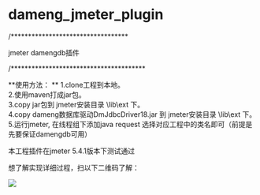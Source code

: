 # dameng_jmeter_plugin

/**********************************

jmeter damengdb插件

/***************************************

**使用方法： **
1.clone工程到本地。<br /> 
2.使用maven打成jar包。 <br /> 
3.copy jar包到 jmeter安装目录 \lib\ext 下。 <br /> 
4.copy dameng数据库驱动DmJdbcDriver18.jar 到 jmeter安装目录 \lib\ext 下。<br /> 
5.运行jmeter, 在线程组下添加java request 选择对应工程中的类名即可（前提是先要保证damengdb可用）<br /> 

本工程插件在jmeter 5.4.1版本下测试通过

想了解实现详细过程，扫以下二维码了解：

![](https://wx2.sinaimg.cn/bmiddle/006oh24igy1hjusx1xd7dj30b40b4wec.jpg)